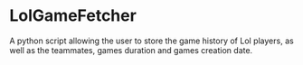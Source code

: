 # LolGameFetcher
A python script allowing the user to store the game history of Lol players, as well as the teammates, games duration and games creation date.
